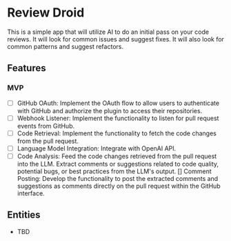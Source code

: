 # Review Droid

This is a simple app that will utilize AI to do an initial pass on your code reviews. It will look for common issues and suggest fixes. It will also look for common patterns and suggest refactors.

## Features

### MVP
- [ ] GitHub OAuth: Implement the OAuth flow to allow users to authenticate with GitHub and authorize the plugin to access their repositories.
- [ ] Webhook Listener: Implement the functionality to listen for pull request events from GitHub.
- [ ] Code Retrieval: Implement the functionality to fetch the code changes from the pull request.
- [ ] Language Model Integration: Integrate with OpenAI API.
- [ ] Code Analysis: Feed the code changes retrieved from the pull request into the LLM. Extract comments or suggestions related to code quality, potential bugs, or best practices from the LLM's output.
[] Comment Posting: Develop the functionality to post the extracted comments and suggestions as comments directly on the pull request within the GitHub interface.

## Entities
* TBD